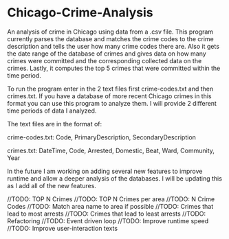 # Chicago-Crime-Analysis
An analysis of crime in Chicago using data from a .csv file. This program currently parses the database and matches the crime codes to the crime description and tells the user how many crime codes there are. Also it gets the date range of the database of crimes and gives data on how many crimes were committed and the corresponding collected data on the crimes. Lastly, it computes the top 5 crimes that were committed within the time period. 

To run the program enter in the 2 text files first crime-codes.txt and then crimes.txt. If you have a database of more recent Chicago crimes in this format you can use this program to analyze them. I will provide 2 different time periods of data I analyzed. 

The text files are in the format of:

crime-codes.txt: Code, PrimaryDescription, SecondaryDescription

crimes.txt: DateTime, Code, Arrested, Domestic, Beat, Ward, Community, Year

In the future I am working on adding several new features to improve runtime and allow a deeper analysis of the databases. I will be updating this as I add all of the new features. 

//TODO: TOP N Crimes 
//TODO: TOP N Crimes per area
//TODO: N Crime Codes 
//TODO: Match area name to area if possible
//TODO: Crimes that lead to most arrests
//TODO: Crimes that lead to least arrests
//TODO: Refactoring
//TODO: Event driven loop
//TODO: Improve runtime speed 
//TODO: Improve user-interaction texts 




